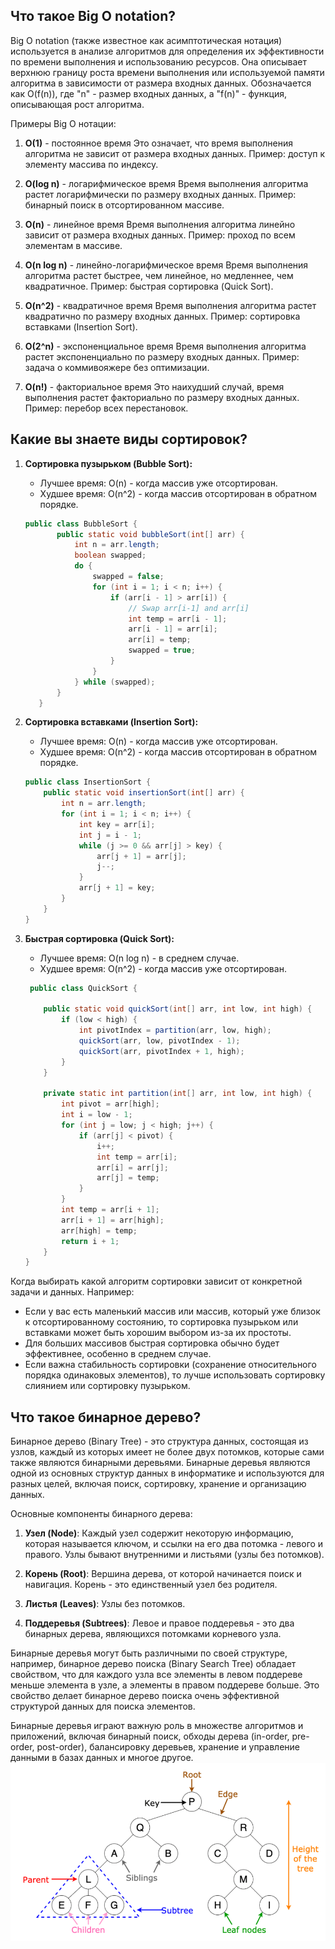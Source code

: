 ## Что такое Big O notation?
Big O notation (также известное как асимптотическая нотация) используется в анализе алгоритмов для определения их эффективности по времени выполнения и использованию ресурсов. Она описывает верхнюю границу роста времени выполнения или используемой памяти алгоритма в зависимости от размера входных данных. Обозначается как O(f(n)), где "n" - размер входных данных, а "f(n)" - функция, описывающая рост алгоритма.

Примеры Big O нотации:

1. **O(1)** - постоянное время
   Это означает, что время выполнения алгоритма не зависит от размера входных данных. Пример: доступ к элементу массива по индексу.

2. **O(log n)** - логарифмическое время
   Время выполнения алгоритма растет логарифмически по размеру входных данных. Пример: бинарный поиск в отсортированном массиве.

3. **O(n)** - линейное время
   Время выполнения алгоритма линейно зависит от размера входных данных. Пример: проход по всем элементам в массиве.

4. **O(n log n)** - линейно-логарифмическое время
   Время выполнения алгоритма растет быстрее, чем линейное, но медленнее, чем квадратичное. Пример: быстрая сортировка (Quick Sort).

5. **O(n^2)** - квадратичное время
   Время выполнения алгоритма растет квадратично по размеру входных данных. Пример: сортировка вставками (Insertion Sort).

6. **O(2^n)** - экспоненциальное время
   Время выполнения алгоритма растет экспоненциально по размеру входных данных. Пример: задача о коммивояжере без оптимизации.

7. **O(n!)** - факториальное время
   Это наихудший случай, время выполнения растет факториально по размеру входных данных. Пример: перебор всех перестановок.

## Какие вы знаете виды сортировок?

1. **Сортировка пузырьком (Bubble Sort):**
    - Лучшее время: O(n) - когда массив уже отсортирован.
    - Худшее время: O(n^2) - когда массив отсортирован в обратном порядке.

   ```java
   public class BubbleSort {
          public static void bubbleSort(int[] arr) {
              int n = arr.length;
              boolean swapped;
              do {
                  swapped = false;
                  for (int i = 1; i < n; i++) {
                      if (arr[i - 1] > arr[i]) {
                          // Swap arr[i-1] and arr[i]
                          int temp = arr[i - 1];
                          arr[i - 1] = arr[i];
                          arr[i] = temp;
                          swapped = true;
                      }
                  }
              } while (swapped);
          }
      }

   ```

2. **Сортировка вставками (Insertion Sort):**
    - Лучшее время: O(n) - когда массив уже отсортирован.
    - Худшее время: O(n^2) - когда массив отсортирован в обратном порядке.

   ```java
   public class InsertionSort {
       public static void insertionSort(int[] arr) {
           int n = arr.length;
           for (int i = 1; i < n; i++) {
               int key = arr[i];
               int j = i - 1;
               while (j >= 0 && arr[j] > key) {
                   arr[j + 1] = arr[j];
                   j--;
               }
               arr[j + 1] = key;
           }
       }
   }
   

   ```

3. **Быстрая сортировка (Quick Sort):**
    - Лучшее время: O(n log n) - в среднем случае.
    - Худшее время: O(n^2) - когда массив уже отсортирован.

   ```java
    public class QuickSort {
   
       public static void quickSort(int[] arr, int low, int high) {
           if (low < high) {
               int pivotIndex = partition(arr, low, high);
               quickSort(arr, low, pivotIndex - 1);
               quickSort(arr, pivotIndex + 1, high);
           }
       }
   
       private static int partition(int[] arr, int low, int high) {
           int pivot = arr[high];
           int i = low - 1;
           for (int j = low; j < high; j++) {
               if (arr[j] < pivot) {
                   i++;
                   int temp = arr[i];
                   arr[i] = arr[j];
                   arr[j] = temp;
               }
           }
           int temp = arr[i + 1];
           arr[i + 1] = arr[high];
           arr[high] = temp;
           return i + 1;
       }
   }

   ```

Когда выбирать какой алгоритм сортировки зависит от конкретной задачи и данных. Например:
- Если у вас есть маленький массив или массив, который уже близок к отсортированному состоянию, то сортировка пузырьком или вставками может быть хорошим выбором из-за их простоты.
- Для больших массивов быстрая сортировка обычно будет эффективнее, особенно в среднем случае.
- Если важна стабильность сортировки (сохранение относительного порядка одинаковых элементов), то лучше использовать сортировку слиянием или сортировку пузырьком.

## Что такое бинарное дерево?
Бинарное дерево (Binary Tree) - это структура данных, состоящая из узлов, каждый из которых имеет не более двух потомков, которые сами также являются бинарными деревьями. Бинарные деревья являются одной из основных структур данных в информатике и используются для разных целей, включая поиск, сортировку, хранение и организацию данных.

Основные компоненты бинарного дерева:

1. **Узел (Node)**: Каждый узел содержит некоторую информацию, которая называется ключом, и ссылки на его два потомка - левого и правого. Узлы бывают внутренними и листьями (узлы без потомков).

2. **Корень (Root)**: Вершина дерева, от которой начинается поиск и навигация. Корень - это единственный узел без родителя.

3. **Листья (Leaves)**: Узлы без потомков.

4. **Поддеревья (Subtrees)**: Левое и правое поддеревья - это два бинарных дерева, являющихся потомками корневого узла.

Бинарные деревья могут быть различными по своей структуре, например, бинарное дерево поиска (Binary Search Tree) обладает свойством, что для каждого узла все элементы в левом поддереве меньше элемента в узле, а элементы в правом поддереве больше. Это свойство делает бинарное дерево поиска очень эффективной структурой данных для поиска элементов.

Бинарные деревья играют важную роль в множестве алгоритмов и приложений, включая бинарный поиск, обходы дерева (in-order, pre-order, post-order), балансировку деревьев, хранение и управление данными в базах данных и многое другое.
![img.png](../../images/common/algorithms/img.png)
